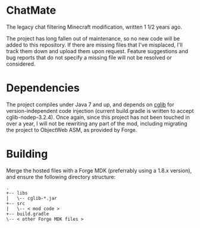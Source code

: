 # ChatMate
The legacy chat filtering Minecraft modification, written 1 1/2 years ago.

The project has long fallen out of maintenance, so no new code will be added to this repository. If there are missing files that I've misplaced, I'll track them down and upload them upon request. Feature suggestions and bug reports that do not specify a missing file will not be resolved or considered.

# Dependencies
The project compiles under Java 7 and up, and depends on [cglib](https://github.com/cglib/cglib) for version-independent code injection (current build.gradle is written to accept cglib-nodep-3.2.4). Once again, since this project has not been touched in over a year, I will not be rewriting any part of the mod, including migrating the project to ObjectWeb ASM, as provided by Forge.

# Building
Merge the hosted files with a Forge MDK (preferrably using a 1.8.x version), and ensure the following directory structure:
```
.
+-- libs
|   \-- cglib-*.jar
+-- src
|   \-- < mod code >
+-- build.gradle
\-- < other Forge MDK files >
```
